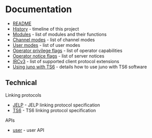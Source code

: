 # Documentation

* [README](../README.md)
* [History](history.md) - timeline of this project
* [Modules](modules.md) - list of modules and their functions
* [Channel modes](cmodes.md) - list of channel modes
* [User modes](umodes.md) - list of user modes
* [Operator privilege flags](oper_flags.md) - list of operator capabilities
* [Operator notice flags](oper_notices.md) - list of server notices
* [IRCv3](ircv3.md) - list of supported client protocol extensions
* [Using juno with TS6](ts6.md) - details how to use juno with TS6 software

## Technical

Linking protocols
* [JELP](technical/proto/jelp.md) - JELP linking protocol specification
* [TS6](technical/proto/ts6.md) - TS6 linking protocol specification

APIs
* [user](technical/api/user.md) - user API

